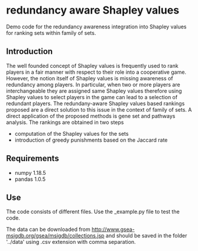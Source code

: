 # redundancy aware Shapley values

Demo code for the redundancy awareness integration into Shapley values for ranking sets within family of sets. 

## Introduction 
The well founded concept of Shapley values is frequently used to rank players in a fair manner with respect to their role into a cooperative game. However, the notion itself of Shapley values is missing awareness of redundancy among players. In particular, when two or more players are interchangeable they are assigned same Shapley values therefore using Shapley values to select players in the game can lead to a selection of redundant players.
The redundany-aware Shapley values based rankings proposed are a direct solution to this issue in the context of family of sets. A direct application of the proposed methods is gene set and pathways analysis. The rankings are obtained in two steps
* computation of the Shapley values for the sets 
* introduction of greedy punishments based on the Jaccard rate

## Requirements
* numpy 1.18.5
* pandas 1.0.5


## Use

The code consists of different files. Use the \_example.py file to test the code. 

The data can be downloaded from http://www.gsea-msigdb.org/gsea/msigdb/collections.jsp and should be saved in the folder '../data' using .csv extension with comma separation.
